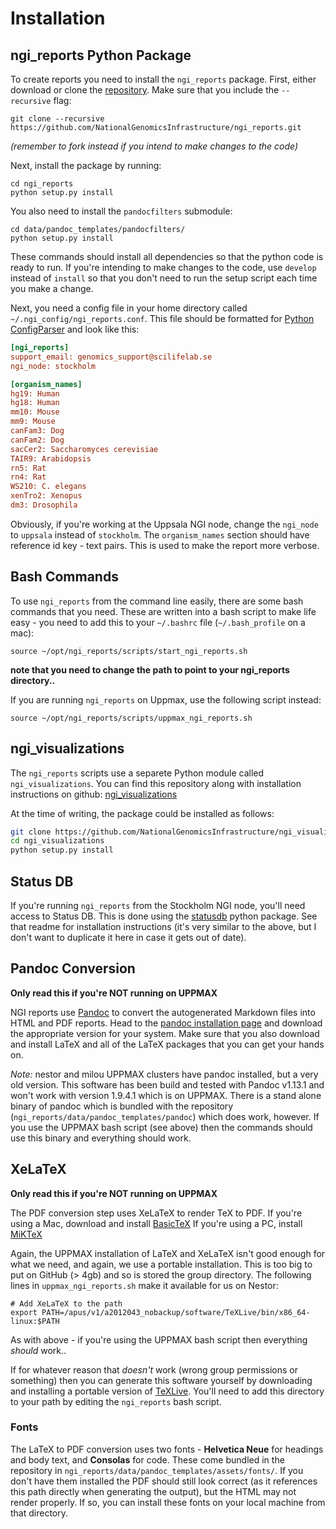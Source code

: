 # Installation

## ngi_reports Python Package
To create reports you need to install the `ngi_reports` package.
First, either download or clone the [repository](https://github.com/NationalGenomicsInfrastructure/ngi_reports).
Make sure that you include the `--recursive` flag:

```
git clone --recursive https://github.com/NationalGenomicsInfrastructure/ngi_reports.git
```
_(remember to fork instead if you intend to make changes to the code)_

Next, install the package by running:

```
cd ngi_reports
python setup.py install
```

You also need to install the `pandocfilters` submodule:

```
cd data/pandoc_templates/pandocfilters/
python setup.py install
```

These commands should install all dependencies so that the python code is ready to run.
If you're intending to make changes to the code, use `develop` instead of `install`
so that you don't need to run the setup script each time you make a change.

Next, you need a config file in your home directory called
`~/.ngi_config/ngi_reports.conf`. This file should be formatted for
[Python ConfigParser](https://docs.python.org/2/library/configparser.html)
and look like this:

```ini
[ngi_reports]
support_email: genomics_support@scilifelab.se
ngi_node: stockholm

[organism_names]
hg19: Human
hg18: Human
mm10: Mouse
mm9: Mouse
canFam3: Dog
canFam2: Dog
sacCer2: Saccharomyces cerevisiae
TAIR9: Arabidopsis
rn5: Rat
rn4: Rat
WS210: C. elegans
xenTro2: Xenopus
dm3: Drosophila
```

Obviously, if you're working at the Uppsala NGI node, change the `ngi_node` to
`uppsala` instead of `stockholm`. The `organism_names` section should have
reference id key - text pairs. This is used to make the report more verbose.

## Bash Commands
To use `ngi_reports` from the command line easily, there are some bash commands
that you need. These are written into a bash script to make life easy - you need to add
this to your `~/.bashrc` file (`~/.bash_profile` on a mac):

```
source ~/opt/ngi_reports/scripts/start_ngi_reports.sh
```

**note that you need to change the path to point to your ngi_reports directory..**

If you are running `ngi_reports` on Uppmax, use the following script instead:

```
source ~/opt/ngi_reports/scripts/uppmax_ngi_reports.sh
```

## ngi_visualizations
The `ngi_reports` scripts use a separete Python module called `ngi_visualizations`.
You can find this repository along with installation instructions on github:
[ngi_visualizations](https://github.com/NationalGenomicsInfrastructure/ngi_visualizations)

At the time of writing, the package could be installed as follows:

```bash
git clone https://github.com/NationalGenomicsInfrastructure/ngi_visualizations.git
cd ngi_visualizations
python setup.py install
```


## Status DB
If you're running `ngi_reports` from the Stockholm NGI node, you'll need access
to Status DB. This is done using the [statusdb](https://github.com/SciLifeLab/statusdb)
python package. See that readme for installation instructions (it's very similar to the
above, but I don't want to duplicate it here in case it gets out of date).

## Pandoc Conversion
**Only read this if you're NOT running on UPPMAX**

NGI reports use [Pandoc](http://johnmacfarlane.net/pandoc/)
to convert the autogenerated Markdown files into HTML and PDF reports.
Head to the [pandoc installation page](http://johnmacfarlane.net/pandoc/installing.html)
and download the appropriate version for your system. Make sure that you also
download and install LaTeX and all of the LaTeX packages that you can get your
hands on.

_Note:_ nestor and milou UPPMAX clusters have pandoc installed, but a very old version.
This software has been build and tested with Pandoc v1.13.1 and won't work with
version 1.9.4.1 which is on UPPMAX. There is a stand alone binary of pandoc which
is bundled with the repository (`ngi_reports/data/pandoc_templates/pandoc`)
which does work, however. If you use the UPPMAX bash script (see above) then
the commands should use this binary and everything should work.

## XeLaTeX
**Only read this if you're NOT running on UPPMAX**

The PDF conversion step uses XeLaTeX to render TeX to PDF.  If you're using a Mac,
download and install [BasicTeX](http://www.tug.org/mactex/morepackages.html)
If you're using a PC, install [MiKTeX](http://miktex.org/)

Again, the UPPMAX installation of LaTeX and XeLaTeX isn't good enough for
what we need, and again, we use a portable installation. This is too big to put
on GitHub (> 4gb) and so is stored the group directory. The following lines in
`uppmax_ngi_reports.sh` make it available for us on Nestor:
```
# Add XeLaTeX to the path
export PATH=/apus/v1/a2012043_nobackup/software/TeXLive/bin/x86_64-linux:$PATH
```
As with above - if you're using the UPPMAX bash script then
everything _should_ work..

If for whatever reason that _doesn't_ work (wrong group permissions or something)
then you can generate this software yourself by downloading and installing a portable
version of [TeXLive](https://www.tug.org/texlive/doc/texlive-en/texlive-en.html#tlportable).
You'll need to add this directory to your path by editing the `ngi_reports` bash script.

### Fonts
The LaTeX to PDF conversion uses two fonts - **Helvetica Neue** for headings
and body text, and **Consolas** for code. These come bundled in the repository
in `ngi_reports/data/pandoc_templates/assets/fonts/`. If you don't have them installed
the PDF should still look correct (as it references this path directly when generating
the output), but the HTML may not render properly. If so, you can install these fonts
on your local machine from that directory.
